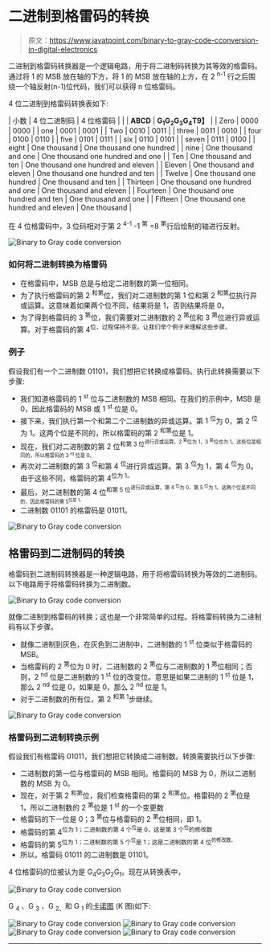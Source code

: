 # 二进制到格雷码的转换

> 原文：<https://www.javatpoint.com/binary-to-gray-code-cconversion-in-digital-electronics>

二进制到格雷码转换器是一个逻辑电路，用于将二进制码转换为其等效的格雷码。通过将 1 的 MSB 放在轴的下方，将 1 的 MSB 放在轴的上方，在 2 <sup>n-1</sup> 行之后围绕一个轴反射(n-1)位代码，我们可以获得 n 位格雷码。

4 位二进制到格雷码转换表如下:

| 小数 | 4 位二进制码 | 4 位格雷码 |
|  | **ABCD** | **G<sub>1</sub>G<sub>2</sub>G<sub>3</sub>G<sub>4</sub>T9】** |
| Zero | 0000 | 0000 |
| one | 0001 | 0001 |
| Two | 0010 | 0011 |
| three | 0011 | 0010 |
| four | 0100 | 0110 |
| five | 0101 | 0111 |
| six | 0110 | 0101 |
| seven | 0111 | 0100 |
| eight | One thousand | One thousand one hundred |
| nine | One thousand and one | One thousand one hundred and one |
| Ten | One thousand and ten | One thousand one hundred and eleven |
| Eleven | One thousand and eleven | One thousand one hundred and ten |
| Twelve | One thousand one hundred | One thousand and ten |
| Thirteen | One thousand one hundred and one | One thousand and eleven |
| Fourteen | One thousand one hundred and ten | One thousand and one |
| Fifteen | One thousand one hundred and eleven | One thousand |

在 4 位格雷码中，3 位码相对于第 2 <sup>4-1</sup> -1 <sup>第</sup> =8 <sup>第</sup>行后绘制的轴进行反射。

![Binary to Gray code conversion](img/ab41a9a675639f246a48ec696c18ebcd.png)

### 如何将二进制转换为格雷码

*   在格雷码中，MSB 总是与给定二进制数的第一位相同。
*   为了执行格雷码的第 2 <sup>和第</sup>位，我们对二进制数的第 1 位和第 2 <sup>和第</sup>位执行异或运算。这意味着如果两个位不同，结果将是 1，否则结果将是 0。
*   为了得到格雷码的 3 <sup>第</sup>位，我们需要对二进制数的 2 <sup>第</sup>位和 3 <sup>第</sup>位进行异或运算。对于格雷码的第 4<sup>位，过程保持不变。让我们举个例子来理解这些步骤。</sup>

### 例子

假设我们有一个二进制数 01101，我们想把它转换成格雷码。执行此转换需要以下步骤:

*   我们知道格雷码的 1 <sup>st</sup> 位与二进制数的 MSB 相同。在我们的示例中，MSB 是 0，因此格雷码的 MSB 或 1 <sup>st</sup> 位是 0。
*   接下来，我们执行第一个和第二个二进制数的异或运算。第 1 <sup>位</sup>为 0，第 2 <sup>位</sup>为 1。这两个位是不同的，所以格雷码的第 2 <sup>和第</sup>位是 1。
*   现在，我们对二进制数的第 2 位<sup>和第 3 位<sup>进行异或运算。2 <sup>第</sup>位为 1，3 <sup>第</sup>位也为 1。这些位是相同的，所以格雷码的 3 <sup>rd</sup> 位是 0。</sup></sup>
*   再次对二进制数的第 3 <sup>位</sup>和第 4 <sup>位</sup>进行异或运算。第 3 <sup>位</sup>为 1，第 4 <sup>位</sup>为 0。由于这些不同，格雷码的第 4<sup>位为 1。</sup>
*   最后，对二进制数的第 4 位<sup>和第 5 位<sup>进行异或运算。第 4 <sup>位</sup>为 0，第 5 <sup>位</sup>为 1。这两个位是不同的，因此格雷码的第 5<sup>位是 1。</sup></sup></sup>
*   二进制数 01101 的格雷码是 01011。

![Binary to Gray code conversion](img/0eb1ce58d1d72b00236748b7ac654505.png)

## 格雷码到二进制码的转换

格雷码到二进制码转换器是一种逻辑电路，用于将格雷码转换为等效的二进制码。以下电路用于将格雷码转换为二进制数。

![Binary to Gray code conversion](img/ca2cc70265058851f7fa99024743b886.png)

就像二进制到格雷码的转换；这也是一个非常简单的过程。将格雷码转换为二进制码有以下步骤。

*   就像二进制到灰色，在灰色到二进制中，二进制数的 1 <sup>st</sup> 位类似于格雷码的 MSB。
*   当格雷码的 2 <sup>第</sup>位为 0 时，二进制数的 2 <sup>第</sup>位与二进制数的 1 <sup>第</sup>位相同；否则，2 <sup>nd</sup> 位是二进制数的 1 <sup>st</sup> 位的改变位。意思是如果二进制的 1 <sup>st</sup> 位是 1，那么 2 <sup>nd</sup> 位是 0，如果是 0，那么 2 <sup>nd</sup> 位是 1。
*   对于二进制数的所有位，第 2 <sup>和第 1</sup>步继续。

![Binary to Gray code conversion](img/58cbe838b10ac078654d8f19804e9327.png)

### 格雷码到二进制转换示例

假设我们有格雷码 01011，我们想把它转换成二进制数。转换需要执行以下步骤:

*   二进制数的第一位与格雷码的 MSB 相同。格雷码的 MSB 为 0，所以二进制数的 MSB 为 0。
*   现在，对于第 2 <sup>和第</sup>位，我们检查格雷码的第 2 <sup>和第</sup>位。格雷码的 2 <sup>第</sup>位是 1，所以二进制数的 2 <sup>第</sup>位是 1 <sup>st</sup> 的一个变更数
*   格雷码的下一位是 0；3 <sup>第</sup>位与格雷码的 2 <sup>第</sup>位相同，即 1。
*   格雷码的第 4<sup>位为 1；二进制数的第 4 个<sup>位</sup>是 0，这是第 3 个<sup>位</sup>的修改数</sup>
*   格雷码的第 5<sup>位为 1；二进制数的第 5 个<sup>位</sup>是 1；这是二进制数的第 4 位<sup>的修改数。</sup></sup>
*   所以，格雷码 01011 的二进制数是 01101。

4 位格雷码的位被认为是 G<sub>4</sub>G<sub>3</sub>G<sub>2</sub>G<sub>1</sub>。现在从转换表中，

![Binary to Gray code conversion](img/4629e388471f6342866cc3bf3ba1f303.png)

G <sub>4</sub> 、G <sub>3</sub> 、G <sub>2、</sub>和 G <sub>1</sub> 的[卡诺图](https://www.electrical4u.com/k-map/) (K 图)如下:

![Binary to Gray code conversion](img/e44f2a5332216f12436d74926583a3eb.png)
![Binary to Gray code conversion](img/a475c1cb4f31a8f5041746a3b6017566.png)
![Binary to Gray code conversion](img/336331ee264fd033e09f5357cd33c86b.png)
![Binary to Gray code conversion](img/24573c20e3e8727f51d58a72a92cac2f.png)

* * *